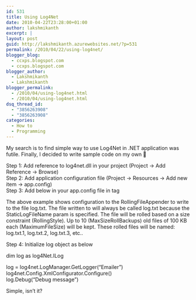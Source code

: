 ```yaml
---
id: 531
title: Using Log4Net
date: 2010-04-22T23:28:00+01:00
author: lakshmikanth
excerpt: |
layout: post
guid: http://lakshmikanth.azurewebsites.net/?p=531
permalink: /2010/04/22/using-log4net/
blogger_blog:
  - ccxps.blogspot.com
  - ccxps.blogspot.com
blogger_author:
  - Lakshmikanth
  - Lakshmikanth
blogger_permalink:
  - /2010/04/using-log4net.html
  - /2010/04/using-log4net.html
dsq_thread_id:
  - "3856263908"
  - "3856263908"
categories:
  - How to
  - Programming
---
```

My search is to find simple way to use Log4Net in .NET application was futile. Finally, I decided to write sample code on my own 🙂

Step 1: Add reference to log4net.dll in your project (Project -> Add Reference -> Browse)  
Step 2: Add application configuration file (Project -> Resources -> Add new item -> app.config)  
Step 3: Add below in your app.config file in tag

The above example shows configuration to the RollingFileAppender to write to the file log.txt. The file written to will always be called log.txt because the StaticLogFileName param is specified. The file will be rolled based on a size constraint (RollingStyle). Up to 10 (MaxSizeRollBackups) old files of 100 KB each (MaximumFileSize) will be kept. These rolled files will be named: log.txt.1, log.txt.2, log.txt.3, etc..

Step 4: Initialize log object as below

dim log as log4Net.ILog

log = log4net.LogManager.GetLogger(&#8220;Emailer&#8221;)  
log4net.Config.XmlConfigurator.Configure()  
log.Debug(&#8220;Debug message&#8221;)

Simple, isn&#8217;t it?